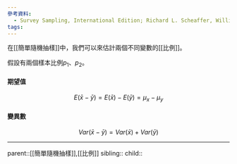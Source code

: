 ```yaml
---
參考資料:
  - Survey Sampling, International Edition; Richard L. Scheaffer, William Mendenhall. III
tags:
---
```

在[[簡單隨機抽樣]]中，我們可以來估計兩個不同變數的[[比例]]。

假設有兩個樣本比例$p_1$、$p_2$。
#### 期望值
$$
E(\bar{x}-\bar{y})=E(\bar{x})-E(\bar{y})=\mu_x-\mu_y
$$
#### 變異數
$$
Var(\bar{x}-\bar{y})=Var(\bar{x})+Var(\bar{y})
$$
- - -
parent::[[簡單隨機抽樣]],[[比例]]
sibling::
child::